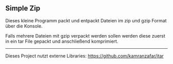 Simple Zip
-------------------------------------------------

Dieses kleine Programm packt und entpackt Dateien im zip und gzip Format über die Konsole. 

Falls mehrere Dateien mit gzip verpackt werden sollen werden diese zuerst in ein tar File gepackt und anschließend
komprimiert.

-------------------------------------------------

Dieses Project nutzt externe Libraries:
https://github.com/kamranzafar/jtar
